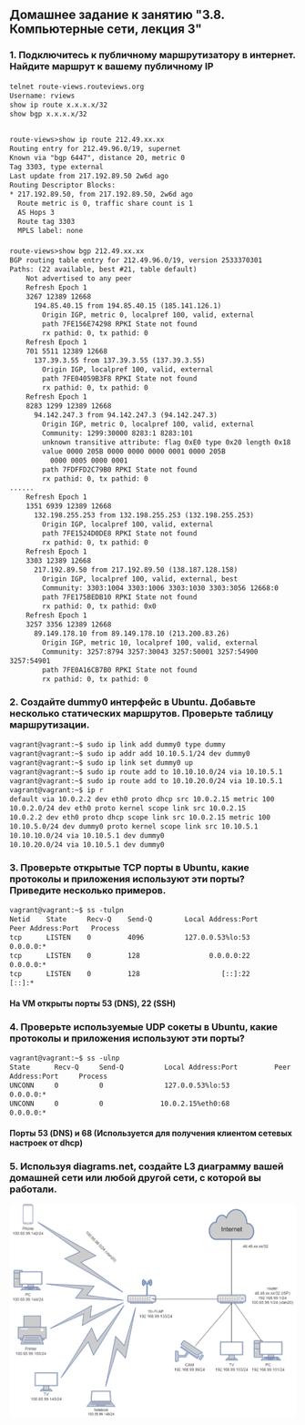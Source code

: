 ## Домашнее задание к занятию "3.8. Компьютерные сети, лекция 3"
### 1. Подключитесь к публичному маршрутизатору в интернет. Найдите маршрут к вашему публичному IP
    telnet route-views.routeviews.org
    Username: rviews
    show ip route x.x.x.x/32
    show bgp x.x.x.x/32
##
    route-views>show ip route 212.49.xx.xx
    Routing entry for 212.49.96.0/19, supernet
    Known via "bgp 6447", distance 20, metric 0
    Tag 3303, type external
    Last update from 217.192.89.50 2w6d ago
    Routing Descriptor Blocks:
    * 217.192.89.50, from 217.192.89.50, 2w6d ago
      Route metric is 0, traffic share count is 1
      AS Hops 3
      Route tag 3303
      MPLS label: none
####
    route-views>show bgp 212.49.xx.xx
    BGP routing table entry for 212.49.96.0/19, version 2533370301
    Paths: (22 available, best #21, table default)
        Not advertised to any peer
        Refresh Epoch 1
        3267 12389 12668
          194.85.40.15 from 194.85.40.15 (185.141.126.1)
            Origin IGP, metric 0, localpref 100, valid, external
            path 7FE156E74298 RPKI State not found
            rx pathid: 0, tx pathid: 0
        Refresh Epoch 1
        701 5511 12389 12668
          137.39.3.55 from 137.39.3.55 (137.39.3.55)
            Origin IGP, localpref 100, valid, external
            path 7FE04059B3F8 RPKI State not found
            rx pathid: 0, tx pathid: 0
        Refresh Epoch 1
        8283 1299 12389 12668
          94.142.247.3 from 94.142.247.3 (94.142.247.3)
            Origin IGP, metric 0, localpref 100, valid, external
            Community: 1299:30000 8283:1 8283:101
            unknown transitive attribute: flag 0xE0 type 0x20 length 0x18
            value 0000 205B 0000 0000 0000 0001 0000 205B
              0000 0005 0000 0001
            path 7FDFFD2C79B0 RPKI State not found
            rx pathid: 0, tx pathid: 0
    ......
        Refresh Epoch 1
        1351 6939 12389 12668
          132.198.255.253 from 132.198.255.253 (132.198.255.253)
            Origin IGP, localpref 100, valid, external
            path 7FE1524D0DE8 RPKI State not found
            rx pathid: 0, tx pathid: 0
        Refresh Epoch 1
        3303 12389 12668
          217.192.89.50 from 217.192.89.50 (138.187.128.158)
            Origin IGP, localpref 100, valid, external, best
            Community: 3303:1004 3303:1006 3303:1030 3303:3056 12668:0
            path 7FE175BEDB10 RPKI State not found
            rx pathid: 0, tx pathid: 0x0
        Refresh Epoch 1
        3257 3356 12389 12668
          89.149.178.10 from 89.149.178.10 (213.200.83.26)
            Origin IGP, metric 10, localpref 100, valid, external
            Community: 3257:8794 3257:30043 3257:50001 3257:54900 3257:54901
            path 7FE0A16CB7B0 RPKI State not found
            rx pathid: 0, tx pathid: 0

### 2. Создайте dummy0 интерфейс в Ubuntu. Добавьте несколько статических маршрутов. Проверьте таблицу маршрутизации.
    vagrant@vagrant:~$ sudo ip link add dummy0 type dummy
    vagrant@vagrant:~$ sudo ip addr add 10.10.5.1/24 dev dummy0
    vagrant@vagrant:~$ sudo ip link set dummy0 up
    vagrant@vagrant:~$ sudo ip route add to 10.10.10.0/24 via 10.10.5.1
    vagrant@vagrant:~$ sudo ip route add to 10.10.20.0/24 via 10.10.5.1
    vagrant@vagrant:~$ ip r
    default via 10.0.2.2 dev eth0 proto dhcp src 10.0.2.15 metric 100
    10.0.2.0/24 dev eth0 proto kernel scope link src 10.0.2.15
    10.0.2.2 dev eth0 proto dhcp scope link src 10.0.2.15 metric 100
    10.10.5.0/24 dev dummy0 proto kernel scope link src 10.10.5.1
    10.10.10.0/24 via 10.10.5.1 dev dummy0
    10.10.20.0/24 via 10.10.5.1 dev dummy0

### 3. Проверьте открытые TCP порты в Ubuntu, какие протоколы и приложения используют эти порты? Приведите несколько примеров.
    vagrant@vagrant:~$ ss -tulpn
    Netid    State     Recv-Q    Send-Q        Local Address:Port       Peer Address:Port   Process
    tcp      LISTEN    0         4096          127.0.0.53%lo:53              0.0.0.0:*
    tcp      LISTEN    0         128                 0.0.0.0:22              0.0.0.0:*
    tcp      LISTEN    0         128                    [::]:22                 [::]:*
#### На VM открыты порты 53 (DNS), 22 (SSH)
    
### 4. Проверьте используемые UDP сокеты в Ubuntu, какие протоколы и приложения используют эти порты?
    vagrant@vagrant:~$ ss -ulnp
    State      Recv-Q     Send-Q          Local Address:Port         Peer Address:Port     Process
    UNCONN     0          0               127.0.0.53%lo:53                0.0.0.0:*
    UNCONN     0          0              10.0.2.15%eth0:68                0.0.0.0:*
#### Порты 53 (DNS) и 68 (Используется для получения клиентом сетевых настроек от dhcp)

### 5. Используя diagrams.net, создайте L3 диаграмму вашей домашней сети или любой другой сети, с которой вы работали.

![](home_net.png)